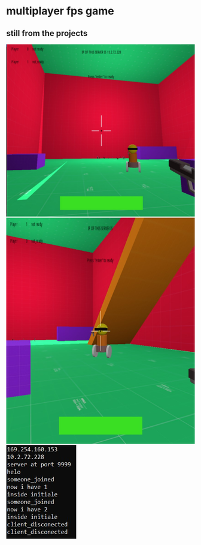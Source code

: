 # multiplayer fps game
## still from the projects
![player1 POV](images/image_host.jpg)
![player2 POV](images/image_joiner.jpg)
![server running screenshot](images/server_screen_shot.jpg)